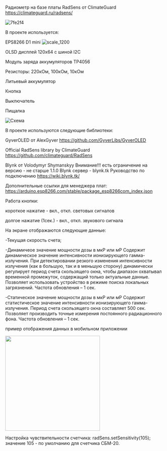 Радиометр на базе платы RadSens от ClimateGuard
https://climateguard.ru/radsens/

![7fe2f4](https://github.com/dimkra/RadSens-Blynk.tk/assets/37121139/c7f5860e-bdcb-4521-91ef-df862f12660b)


В проекте используется:

EPS8266 D1 mini
![scale_1200](https://github.com/dimkra/RadSens-Blynk.tk/assets/37121139/f4abab11-0c14-4171-95e0-d45c29d0f995)

OLSD дисплей 120х64 с шиной  I2C

Модуль заряда аккумуляторов TP4056

Резисторы: 220кОм, 100кОм, 10кОм

Литьевый аккумулятор

Кнопка

Выключатель

Пищалка

![Схема](https://github.com/dimkra/RadSens-Blynk.tk/assets/37121139/4fac085c-ec10-4862-9456-7bf28099bbb1)

В проекте используются следующие библиотеки:

GyverOLED от AlexGyver
https://github.com/GyverLibs/GyverOLED

Official RadSens library by ClimateGuard
https://github.com/climateguard/RadSens

Blynk от Volodymyr Shymanskyy Внимание!!! есть ограничение на версию - не старше 1.1.0
Blynk сервер - blynk.tk
Руководство по подключению https://wiki.blynk.tk/

Дополнительные ссылки для менеджера плат: https://arduino.esp8266.com/stable/package_esp8266com_index.json


Работа кнопки:

короткое нажатие - вкл., откл. световых сигналов

долгое нажатие (1сек.) - вкл., откл. звукового сигнала

На экране отображаются следующие данные:

-Текущая скорость счета;

-Динамичеое значение мощности дозы в мкР или мР
Содержит динамическое значение интенсивности ионизирующего гамма-
излучения. При детектировании резкого изменения интенсивности излучения
(как в большую, так и в меньшую сторону) динамически регулирует период счета
скользящего окна, чтобы диапазон охватывал временной промежуток,
содержащий только актуальные данные. Позволяет использовать устройство в
режиме поиска локальных загрязнений. Частота обновления – 1 сек.

-Статическое значение мощности дозы в мкР или мР
Содержит статистическое значение интенсивности ионизирующего гамма-
излучения. Период счета скользящего окна составляет 500 сек. Позволяет
производить точные измерения постоянного радиационного фона. Частота
обновления – 1 сек.

пример отображения данных в мобильном приложении

<img src="https://github.com/dimkra/RadSens-Blynk.tk/assets/37121139/c710e1c0-8256-446f-a18e-244fac3d791f" width="300" >

Настройка чувствительности счетчика:
radSens.setSensitivity(105);
значение 105 - по умолчанию для счетчика СБМ-20.
